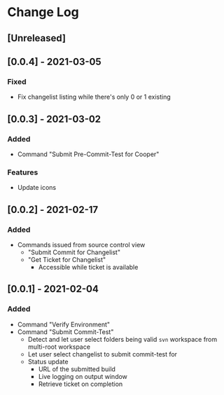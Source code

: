 # Change Log

## [Unreleased]

## [0.0.4] - 2021-03-05

### Fixed

*   Fix changelist listing while there's only 0 or 1 existing

## [0.0.3] - 2021-03-02

### Added

*   Command "Submit Pre-Commit-Test for Cooper"

### Features

*   Update icons

## [0.0.2] - 2021-02-17

### Added

*   Commands issued from source control view
    *   "Submit Commit for Changelist"
    *   "Get Ticket for Changelist"
        *   Accessible while ticket is available

## [0.0.1] - 2021-02-04

### Added

*   Command "Verify Environment"
*   Command "Submit Commit-Test"
    *   Detect and let user select folders being valid `svn` workspace from
        multi-root workspace
    *   Let user select changelist to submit commit-test for
    *   Status update
        *   URL of the submitted build
        *   Live logging on output window
        *   Retrieve ticket on completion

